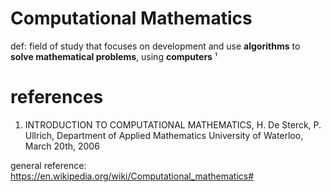 # Computational Mathematics

def: field of study that focuses on development and use **algorithms** to **solve mathematical problems**, using **computers** ¹

# references
1. INTRODUCTION TO COMPUTATIONAL MATHEMATICS, H. De Sterck, P. Ullrich, Department of Applied Mathematics University of Waterloo, March 20th, 2006

general reference:
    https://en.wikipedia.org/wiki/Computational_mathematics#
  
